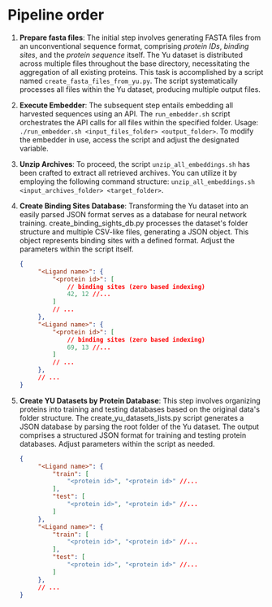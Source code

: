 # Pipeline order

1. **Prepare fasta files**: The initial step involves generating FASTA files from an unconventional sequence format, comprising *protein IDs*, *binding sites*, and the *protein sequence* itself. The Yu dataset is distributed across multiple files throughout the base directory, necessitating the aggregation of all existing proteins. This task is accomplished by a script named `create_fasta_files_from_yu.py`. The script systematically processes all files within the Yu dataset, producing multiple output files.

2. **Execute Embedder**: The subsequent step entails embedding all harvested sequences using an API. The `run_embedder.sh` script orchestrates the API calls for all files within the specified folder. Usage: `./run_embedder.sh <input_files_folder> <output_folder>`. To modify the embedder in use, access the script and adjust the designated variable.

3. **Unzip Archives**: To proceed, the script `unzip_all_embeddings.sh` has been crafted to extract all retrieved archives. You can utilize it by employing the following command structure: `unzip_all_embeddings.sh <input_archives_folder> <target_folder>`.

4. **Create Binding Sites Database**: Transforming the Yu dataset into an easily parsed JSON format serves as a database for neural network training. create_binding_sights_db.py processes the dataset's folder structure and multiple CSV-like files, generating a JSON object. This object represents binding sites with a defined format. Adjust the parameters within the script itself.
   ```json
   {
        "<Ligand name>": {
            "<protein id>": [
                // binding sites (zero based indexing)
                42, 12 //...
            ]
            // ...
        },
        "<Ligand name>": {
            "<protein id>": [
                // binding sites (zero based indexing)
                69, 13 //...
            ]
            // ...
        },
        // ...
   }
   ```

5. **Create YU Datasets by Protein Database**: This step involves organizing proteins into training and testing databases based on the original data's folder structure. The create_yu_datasets_lists.py script generates a JSON database by parsing the root folder of the Yu dataset. The output comprises a structured JSON format for training and testing protein databases. Adjust parameters within the script as needed.
   ```json
   {
        "<Ligand name>": {
            "train": [
                "<protein id>", "<protein id>" //...
            ],
            "test": [
                "<protein id>", "<protein id>" //...
            ]
        },
        "<Ligand name>": {
            "train": [
                "<protein id>", "<protein id>" //...
            ],
            "test": [
                "<protein id>", "<protein id>" //...
            ]
        },
        // ...
   }
   ```
